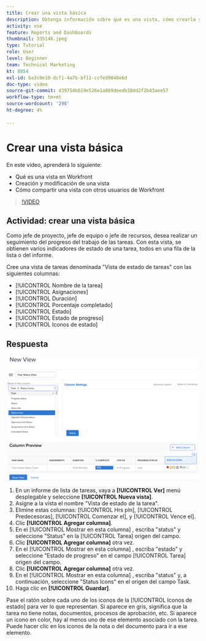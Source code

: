 ```yaml
---
title: Crear una vista básica
description: Obtenga información sobre qué es una vista, cómo crearla y cómo compartir una vista con otros usuarios en Workfront.
activity: use
feature: Reports and Dashboards
thumbnail: 335148.jpeg
type: Tutorial
role: User
level: Beginner
team: Technical Marketing
kt: 8854
exl-id: ba3c0e10-dcf1-4a7b-bf11-ccfed9040e6d
doc-type: video
source-git-commit: d39754b619e526e1a869deedb38dd2f2b43aee57
workflow-type: tm+mt
source-wordcount: '298'
ht-degree: 4%

---
```


# Crear una vista básica

En este vídeo, aprenderá lo siguiente:

* Qué es una vista en Workfront
* Creación y modificación de una vista
* Cómo compartir una vista con otros usuarios de Workfront

>[!VIDEO](https://video.tv.adobe.com/v/335148/?quality=12)

## Actividad: crear una vista básica

Como jefe de proyecto, jefe de equipo o jefe de recursos, desea realizar un seguimiento del progreso del trabajo de las tareas. Con esta vista, se obtienen varios indicadores de estado de una tarea, todos en una fila de la lista o del informe.

Cree una vista de tareas denominada &quot;Vista de estado de tareas&quot; con las siguientes columnas:

* [!UICONTROL Nombre de la tarea]
* [!UICONTROL Asignaciones]
* [!UICONTROL Duración]
* [!UICONTROL Porcentaje completado]
* [!UICONTROL Estado]
* [!UICONTROL Estado de progreso]
* [!UICONTROL Iconos de estado]

## Respuesta

![Imagen de la pantalla para crear una nueva vista](assets/view-exercise.png)

1. En un informe de lista de tareas, vaya a **[!UICONTROL Ver]** menú desplegable y seleccione **[!UICONTROL Nueva vista]**.
1. Asigne a la vista el nombre &quot;Vista de estado de la tarea&quot;.
1. Elimine estas columnas: [!UICONTROL Hrs pln], [!UICONTROL Predecesoras], [!UICONTROL Comenzar el], y [!UICONTROL Vence el].
1. Clic **[!UICONTROL Agregar columna]**.
1. En el [!UICONTROL Mostrar en esta columna] , escriba &quot;status&quot; y seleccione &quot;Status&quot; en la [!UICONTROL Tarea] origen del campo.
1. Clic **[!UICONTROL Agregar columna]** otra vez.
1. En el [!UICONTROL Mostrar en esta columna] , escriba &quot;estado&quot; y seleccione &quot;Estado de progreso&quot; en el campo [!UICONTROL Tarea] origen del campo.
1. Clic **[!UICONTROL Agregar columna]** otra vez.
1. En el [!UICONTROL Mostrar en esta columna] , escriba &quot;status&quot; y, a continuación, seleccione &quot;Status Icons&quot; en el origen del campo Task.
1. Haga clic en **[!UICONTROL Guardar]**.

Pase el ratón sobre cada uno de los iconos de la [!UICONTROL Iconos de estado] para ver lo que representan. Si aparece en gris, significa que la tarea no tiene notas, documentos, procesos de aprobación, etc. Si aparece un icono en color, hay al menos uno de ese elemento asociado con la tarea. Puede hacer clic en los iconos de la nota o del documento para ir a ese elemento.
